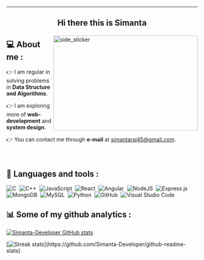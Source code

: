------------------------------------------------------------------------------------------------------------------------------------------------------------
## <p align="center"> Hi there this is Simanta </p>

<img align="right" width=380px height=250px alt="side_sticker" src="https://raw.githubusercontent.com/abhisheknaiidu/abhisheknaiidu/master/code.gif">

## :computer: About me :
:point_right: I am regular in solving problems in **Data Structure and Algorithms**.

:point_right: I am exploring more of **web-development** and **system design**.

:point_right: You can contact me through **e-mail** at simantaraj45@gmail.com.
<br>
<br>
<br>
## :pushpin: Languages and tools :
![C](https://img.shields.io/badge/-C-05122A?style=flat&logo=C&logoColor=A8B9CC)&nbsp;
![C++](https://img.shields.io/badge/-C++-05122A?style=flat&logo=C%2B%2B&logoColor=00599C)&nbsp;
![JavaScript](https://img.shields.io/badge/JavaScript-F7DF1E?logo=javascript&logoColor=000)&nbsp;
![React](https://img.shields.io/badge/React-%2320232a.svg?logo=react&logoColor=%2361DAFB)&nbsp;
![Angular](https://img.shields.io/badge/Angular-%23DD0031.svg?logo=angular&logoColor=white)&nbsp;
![NodeJS](https://img.shields.io/badge/Node.js-6DA55F?logo=node.js&logoColor=white)&nbsp;
![Express.js](https://img.shields.io/badge/Express.js-%23404d59.svg?logo=express&logoColor=%2361DAFB)&nbsp;
![MongoDB](https://img.shields.io/badge/MongoDB-%234ea94b.svg?logo=mongodb&logoColor=white)&nbsp;
![MySQL](https://img.shields.io/badge/MySQL-4479A1?logo=mysql&logoColor=fff)&nbsp;
![Python](https://img.shields.io/badge/-Python-3776AB?style=flat&logo=Python&logoColor=FFD43B)&nbsp;
![GitHub](https://img.shields.io/badge/-GitHub-05122A?style=flat&logo=github)&nbsp;
![Visual Studio Code](https://img.shields.io/badge/-Visual%20Studio%20Code-05122A?style=flat&logo=visual-studio-code&logoColor=007ACC)&nbsp;

## :bar_chart: Some of my github analytics :

[![Simanta-Developer GitHub stats](https://github-readme-stats.vercel.app/api?username=Simanta-Developer&count_private=true&show_icons=true&theme=tokyonight&border_radius=8px&border_color=66ff00)](https://github.com/Simanta-Developer/github-readme-stats)

<!--
[![Top Langs](https://github-readme-stats.vercel.app/api/top-langs/?username=Simanta-Developer&layout=compact&count_private=true&theme=tokyonight&border_radius=8px&border_color=66ff00)](https://github.com/Simanta-Developer/github-readme-stats)
-->

[![Streak stats](https://github-readme-streak-stats.herokuapp.com/?user=Simanta-Developer&count_private=true&show_icons=true&theme=tokyonight&ring=FFA500&fire=FFA500&stroke=66ff00&border=66ff00&alt="Simanta-Developer")](https://github.com/Simanta-Developer/github-readme-stats)
